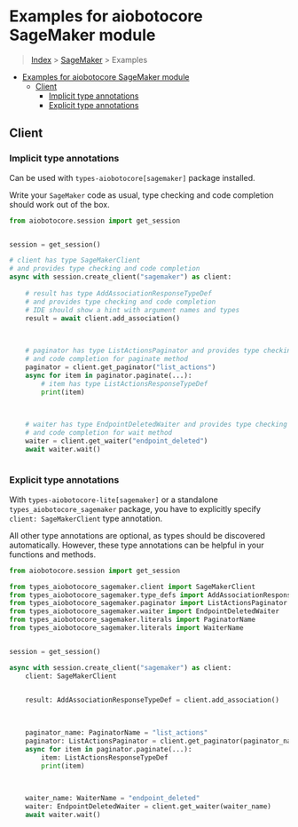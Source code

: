 <a id="examples-for-aiobotocore-sagemaker-module"></a>

# Examples for aiobotocore SageMaker module

> [Index](../README.md) > [SageMaker](./README.md) > Examples

- [Examples for aiobotocore SageMaker module](#examples-for-aiobotocore-sagemaker-module)
  - [Client](#client)
    - [Implicit type annotations](#implicit-type-annotations)
    - [Explicit type annotations](#explicit-type-annotations)

<a id="client"></a>

## Client

<a id="implicit-type-annotations"></a>

### Implicit type annotations

Can be used with `types-aiobotocore[sagemaker]` package installed.

Write your `SageMaker` code as usual, type checking and code completion should
work out of the box.

```python
from aiobotocore.session import get_session


session = get_session()

# client has type SageMakerClient
# and provides type checking and code completion
async with session.create_client("sagemaker") as client:
    
    # result has type AddAssociationResponseTypeDef
    # and provides type checking and code completion
    # IDE should show a hint with argument names and types
    result = await client.add_association()
    

    
    # paginator has type ListActionsPaginator and provides type checking
    # and code completion for paginate method
    paginator = client.get_paginator("list_actions")
    async for item in paginator.paginate(...):
        # item has type ListActionsResponseTypeDef
        print(item)
    

    
    # waiter has type EndpointDeletedWaiter and provides type checking
    # and code completion for wait method
    waiter = client.get_waiter("endpoint_deleted")
    await waiter.wait()
    
```

<a id="explicit-type-annotations"></a>

### Explicit type annotations

With `types-aiobotocore-lite[sagemaker]` or a standalone
`types_aiobotocore_sagemaker` package, you have to explicitly specify
`client: SageMakerClient` type annotation.

All other type annotations are optional, as types should be discovered
automatically. However, these type annotations can be helpful in your functions
and methods.

```python
from aiobotocore.session import get_session

from types_aiobotocore_sagemaker.client import SageMakerClient
from types_aiobotocore_sagemaker.type_defs import AddAssociationResponseTypeDef
from types_aiobotocore_sagemaker.paginator import ListActionsPaginator
from types_aiobotocore_sagemaker.waiter import EndpointDeletedWaiter
from types_aiobotocore_sagemaker.literals import PaginatorName
from types_aiobotocore_sagemaker.literals import WaiterName


session = get_session()

async with session.create_client("sagemaker") as client:
    client: SageMakerClient

    
    result: AddAssociationResponseTypeDef = client.add_association()
    

    
    paginator_name: PaginatorName = "list_actions"
    paginator: ListActionsPaginator = client.get_paginator(paginator_name)
    async for item in paginator.paginate(...):
        item: ListActionsResponseTypeDef
        print(item)
    

    
    waiter_name: WaiterName = "endpoint_deleted"
    waiter: EndpointDeletedWaiter = client.get_waiter(waiter_name)
    await waiter.wait()
    
```
